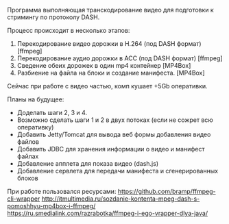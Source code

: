 Программа выполняющая транскодирование видео для подготовки к стримингу по протоколу DASH.

Процесс происходит в несколько этапов:
1. Перекодирование видео дорожки в H.264 (под DASH формат) [ffmpeg]
2. Перекодирование аудио дорожки в ACC (под DASH формат) [ffmpeg]
3. Сведение обеих дорожек в один mp4 контейнер  [MP4Box]
4. Разбиение на файла на блоки и создание манифеста. [MP4Box]

Сейчас при работе с видео частью, комп кушает +5Gb оперативки.

Планы на будущее:
- Доделать шаги 2, 3 и 4.
- Возможно сделать шаги 1 и 2 в двух потоках (если не сожрет всю оперативку)
- Добавить Jetty/Tomcat для вывода веб формы добавления видео файлов
- Добавить JDBC для хранения информации о видео и манифест файлах
- Добавление апплета для показа видео (dash.js)
- Добавление сервлета для передачи манифеста и сгенерированных блоков

При работе пользовался ресурсами:
https://github.com/bramp/ffmpeg-cli-wrapper
http://itmultimedia.ru/sozdanie-kontenta-mpeg-dash-s-pomoshhyu-mp4box-i-ffmpeg/
https://ru.smedialink.com/razrabotka/ffmpeg-i-ego-vrapper-dlya-java/
